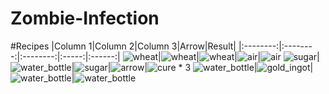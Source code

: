 # Zombie-Infection

#Recipes
|Column 1|Column 2|Column 3|Arrow|Result|
|:--------:|:--------:|:--------:|:-----:|:------:|
![wheat][wheat]|![wheat][wheat]|![wheat][wheat]|![air][air]|![air][air]
![sugar][sugar]|![water_bottle][water_bottle]|![sugar][sugar]|![arrow][arrow]|![cure][cure] * 3
![water_bottle][water_bottle]|![gold_ingot][gold_ingot]|![water_bottle][water_bottle]|![water_bottle][air]

[wheat]: http://hydra-media.cursecdn.com/minecraft.gamepedia.com/c/c4/Grid_Wheat.png?version=318058a16723194d8bb32132eb27fcc4
[sugar]: http://hydra-media.cursecdn.com/minecraft.gamepedia.com/9/96/Grid_Sugar.png?version=53ec155e406e7d96b2ea4e39f321584d
[water_bottle]: https://minecraft.gamepedia.com/media/minecraft.gamepedia.com/8/88/Glass_Bottle.png
[gold_ingot]: http://hydra-media.cursecdn.com/minecraft.gamepedia.com/4/40/Grid_Gold_Ingot.png?version=7ca335eb97b27fb10715fb8481bb0d9a
[arrow]: http://i.imgur.com/hp5jeJM.png
[air]: http://i.imgur.com/vwmd73d.png
[cure]: http://i.imgur.com/zWnHKdF.png
